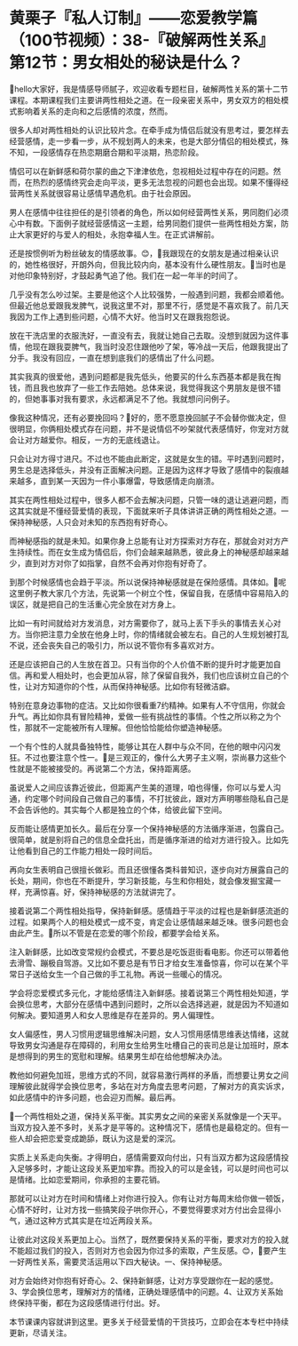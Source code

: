 # 黄栗子『私人订制』——恋爱教学篇（100节视频）：38-『破解两性关系』第12节：男女相处的秘诀是什么？

🎼hello大家好，我是情感导师腻子，欢迎收看专题栏目，破解两性关系的第十二节课程。本期课程我们主要讲两性相处之道。在一段亲密关系中，男女双方的相处模式影响着关系的走向和之后感情的浓度，然而。

很多人却对两性相处的认识比较片念。在牵手成为情侣后就没有思考过，要怎样去经营感情，走一步看一步，从不规划两人的未来，也是大部分情侣的相处模式，殊不知，一段感情存在热恋期磨合期和平淡期，热恋阶段。

情侣可以在新鲜感和荷尔蒙的曲之下津津依危，忽视相处过程中存在的问题。然而，在热烈的感情终究会走向平淡，更多无法忽视的问题也会出现。如果不懂得经营两性关系就很容易让感情早遇危机。由于社会原因。

男人在感情中往往担任的是引领者的角色，所以如何经营两性关系，男同胞们必须心中有数。下面例子就经营感情这一主题，给男同胞们提供一些两性相处方案，防止大家更好的与爱人的相处，永抱幸福人生。在正式讲解前。

还是按惯例听为粉丝破友的情感故事。😊，🎼我跟现在的女朋友是通过相亲认识的，她性格很好，开朗外向，但我比较内向，基本没有什么硬性朋友。🎼当时也是对他印象特别好，才鼓起勇气追了他。我们在一起一年半的时间了。

几乎没有怎么吵过架。主要是他这个人比较强势，一般遇到问题，我都会顺着他。但最近他总爱跟我发脾气，说我这里不对，那里不行，感觉是不喜欢我了。前几天我因为工作上遇到些问题，心情不大好。他当时又在跟我抱怨说。

放在干洗店里的衣服洗好，一直没有去，我就让她自己去取。没想到就因为这件事情，他现在跟我耍脾气，我当时没忍住跟他吵了架，等冷战一天后，他跟我提出了分手。我没有回应，一直在想到底我们的感情出了什么问题。

其实我真的很爱他，遇到问题都是我先低头，他要买的什么东西基本都是我在掏钱，而且我也放弃了一些工作去陪她。总体来说，我觉得我这个男朋友是很不错的，但她事事对我有要求，永远都满足不了他。我就想问问例子。

像我这种情况，还有必要挽回吗？🎼好的，愿不愿意挽回腻子不会替你做决定，但很明显，你俩相处模式存在问题，并不是说情侣不吵架就代表感情好，你宠对方就会让对方越爱你。相反，一方的无底线退让。

只会让对方得寸进尺。不过也不能由此断定，这就是女生的错。平时遇到问题时，男生总是选择低头，并没有正面解决问题。正是因为这样才导致了感情中的裂痕越来越多，直到某一天因为一件小事爆雷，导致感情走向崩溃。

其实在两性相处过程中，很多人都不会去解决问题，只管一味的退让逃避问题，而这其实就是不懂经营爱情的表现，下面就来听子具体讲讲正确的两性相处之道。一保持神秘感，人只会对未知的东西抱有好奇心。

而神秘感指的就是未知。如果你身上总能有让对方探索对方存在，那就会对对方产生持续性。而在女生成为情侣后，你们会越来越熟悉，彼此身上的神秘感却越来越少，直到对方对你了如指掌，自然不会再对你抱有好奇了。

到那个时候感情也会趋于平淡。所以说保持神秘感就是在保险感情。具体如。🎼呢这里例子教大家几个方法，先说第一个树立个性，保留自我，在感情中容易陷入的误区，就是把自己的生活重心完全放在对方身上。

比如一有时间就给对方发消息，对方需要你了，就马上丢下手头的事情去关心对方。当你把注意力全放在他身上时，你的情绪就会被左右。自己的人生规划被打乱不说，还会丧失自己的吸引力，所以说不管你有多喜欢对方。

还是应该把自己的人生放在首卫。只有当你的个人价值不断的提升时才能更加自信。再和爱人相处时，也会更加从容，除了保留自我外，我们也应该树立自己的个性，让对方知道你的个性，从而保持神秘感。比如你有轻微洁癖。

特别在意身边事物的症洁。又比如你很看重7约精神。如果有人不守信用，你就会升气。再比如你具有冒险精神，爱做一些有挑战性的事情。个性之所以称之为个性，那就不一定能被所有人理解。但他恰恰能给你塑造神秘感。

一个有个性的人就具备独特性，能够让其在人群中与众不同，在他的眼中闪闪发狂。不过也要注意个性一。🎼是三观正的，像什么大男子主义啊，崇尚暴力这些个性就是不能被接受的。再说第二个方法，保持距离感。

虽说爱人之间应该靠近彼此，但距离产生美的道理，咱也得懂，你可以与爱人沟通，约定哪个时间段自己做自己的事情，不打扰彼此，跟对方声明哪些隐私自己是不会告诉他的。其实每个人都是独立的个体，给彼此留下空间。

反而能让感情更加长久。最后在分享一个保持神秘感的方法循序渐进，包露自己。很简单，就是别将自己的信息全盘托出，而是循序渐进的给对方进行投入。比如先让他看到自己的工作能力相处一段时间后。

再向女生表明自己很擅长做彩。而且还很懂各类科普知识，逐步向对方展露自己的长处，期间，你也在不断提升，学习新技能，与生和你相处，就会像发掘宝藏一样，充满惊喜。好，保持神秘感的方法就讲完了。

接着说第二个两性相处指导，保持新鲜感。感情趋于平淡的过程也是新鲜感流逝的过程。如果两个人的相处模式一成不变，肯定会让感情越来越乏味。很多问题也会由此产生。🎼所以不管是在恋爱的哪个阶段，都要学会给关系。

注入新鲜感，比如改变常规约会模式，不要总是吃饭逛街看电影。你还可以带着他去滑雪、蹦极自驾游。又比如不要总是有节日才给女生准备惊喜，你可以在某个平常日子送给女生一个自己做的手工礼物。再说一些暖心的情况。

学会将恋爱模式多元化，才能给感情注入新鲜感。接着说第三个两性相处知道，学会换位思考，大部分在感情中遇到问题时，之所以会选择逃避，就是因为不知道如何解决。要知道男人和女人思维是存在差异的。男人偏理性。

女人偏感性，男人习惯用逻辑思维解决问题，女人习惯用感情思维表达情绪，这就导致男女沟通是存在障碍的，利用女生给男生吐槽自己的丧司总是让加班时，原本是想得到的男生的宽慰和理解。结果男生却在给他想解决办法。

教他如何避免加班，思维方式的不同，就容易激行两样的矛盾，而想要让男女之间理解彼此就得学会换位思考，多站在对方角度去思考问题，了解对方的真实诉求，如此感情中的许多问题，也会迎刃而解。最后再。

🎼一个两性相处之道，保持关系平衡。其实男女之间的亲密关系就像是一个天平。当双方投入差不多时，关系才是平等的。这种情况下，感情也是最稳定的。但有一些人却会把恋爱变成跪舔，既认为这是爱的深沉。

实质上关系走向失衡。才得明白，感情需要双向付出，只有当双方都为这段感情投入足够多时，才能让这段关系更加牢靠。而投入的可以是金钱，可以是时间也可以是情绪。比如恋爱期间，你承担的主要花销。

那就可以让对方在时间和情绪上对你进行投入。你有让对方每周末给你做一顿饭，心情不好时，让对方找一些搞笑段子哄你开心，不要觉得要求对方付出会显得小气，通过这种方式其实是在垃近两段关系。

让彼此对这段关系更加上心。当然了，既然要保持关系的平衡，要求对方的投入就不能超过我们的投入，否则对方也会因为你过多的索取，产生反感。😊，🎼要产生一好两性关系，需要灵活运用以下四大秘诀。一、保持神秘感。

对方会始终对你抱有好奇心。2、保持新鲜感，让对方享受跟你在一起的感觉。3、学会换位思考，理解对方的情绪，正确处理感情中的问题。4、让双方关系始终保持平衡，都在为这段感情进行付出。好。

本节课课内容就讲到这里。更多关于经营爱情的干货技巧，立即会在本专栏中持续更新，尽请关注。